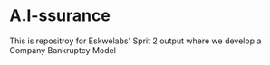 # A.I-ssurance
This is repositroy for Eskwelabs' Sprit 2 output where we develop a Company Bankruptcy Model
